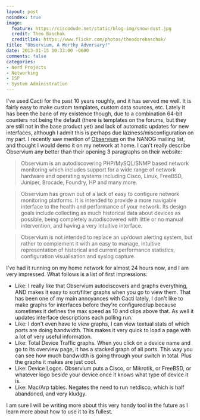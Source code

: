 ```yaml
---
layout: post
noindex: true
image:
  feature: https://ciscodude.net/static/blog-img/snow-dust.jpg
  credit: Theo Baschak
  creditlink: https://www.flickr.com/photos/theodorebaschak/
title: "Observium, A Worthy Adversary!"
date: 2013-01-15 10:33:00 -0600
comments: false
categories:
- Nerd Projects
- Networking
- ISP
- System Administration
---
```

I've used Cacti for the past 10 years roughly, and it has served me well. It is fairly easy to make custom templates, custom data sources, etc. Lately it has been the bane of my existence though, due to a combination 64-bit counters not being the default (there is templates on the forums, but they are still not in the base product yet) and lack of automatic updates for new interfaces, although I admit this is perhaps due laziness/misconfiguration on my part. I recently saw mention of [Observium](http://www.observium.org/) on the NANOG mailing list, and thought I would demo it on my network at home. I can't really describe Observium any better than their opening 3 paragraphs on their website:

<!--more-->

> Observium is an autodiscovering PHP/MySQL/SNMP based network monitoring which includes support for a wide range of network hardware and operating systems including Cisco, Linux, FreeBSD, Juniper, Brocade, Foundry, HP and many more.

> Observium has grown out of a lack of easy to configure network monitoring platforms. It is intended to provide a more navigable interface to the health and performance of your network. Its design goals include collecting as much historical data about devices as possible, being completely autodiscovered with little or no manual intervention, and having a very intuitive interface.

> Observium is not intended to replace an up/down alerting system, but rather to complement it with an easy to manage, intuitive representation of historical and current performance statistics, configuration visualisation and syslog capture.

I've had it running on my home network for almost 24 hours now, and I am very impressed. What follows is a list of first impressions:

*	Like: I really like that Observium autodiscovers and graphs everything, AND makes it easy to sort/filter graphs when you go to view them. That has been one of my main annoyances with Cacti lately, I don't like to make graphs for interfaces before they're configured/up because sometimes it defines the max speed as 10 and clips above that. As well it updates interface descriptions each polling run.
*	Like: I don't even have to view graphs, I can view textual stats of which ports are doing bandwidth. This makes it very quick to load a page with a lot of very useful information.
*	Like: Total Device Traffic graphs. When you click on a device name and go to its overview page, it has a stacked graph of all ports. This way you can see how much bandwidth is going through your switch in total. Plus the graphs it makes are just cool.
*	Like: Device Logos. Observium puts a Cisco, or Mikrotik, or FreeBSD, or whatever logo beside your device once it knows what type of device it is.
*	Like: Mac/Arp tables. Negates the need to run netdisco, which is half abandoned, and very kludgy.

I am sure I will be writing more about this very handy tool in the future as I learn more about how to use it to its fullest.
